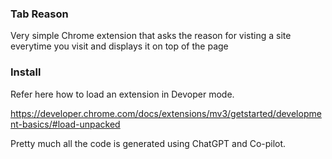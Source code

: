 ### Tab Reason
Very simple Chrome extension that asks the reason for visting a site everytime you visit and displays it on top of the 
page

### Install
Refer here how to load an extension in Devoper mode.

https://developer.chrome.com/docs/extensions/mv3/getstarted/development-basics/#load-unpacked

Pretty much all the code is generated using ChatGPT and Co-pilot.